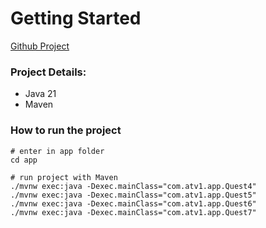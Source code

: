 # Getting Started

[Github Project](https://github.com/AbraaoAlves/ds-uece-atv1)

### Project Details:

- Java 21
- Maven

### How to run the project

``` shell
# enter in app folder
cd app

# run project with Maven
./mvnw exec:java -Dexec.mainClass="com.atv1.app.Quest4"
./mvnw exec:java -Dexec.mainClass="com.atv1.app.Quest5"
./mvnw exec:java -Dexec.mainClass="com.atv1.app.Quest6"
./mvnw exec:java -Dexec.mainClass="com.atv1.app.Quest7"
```

